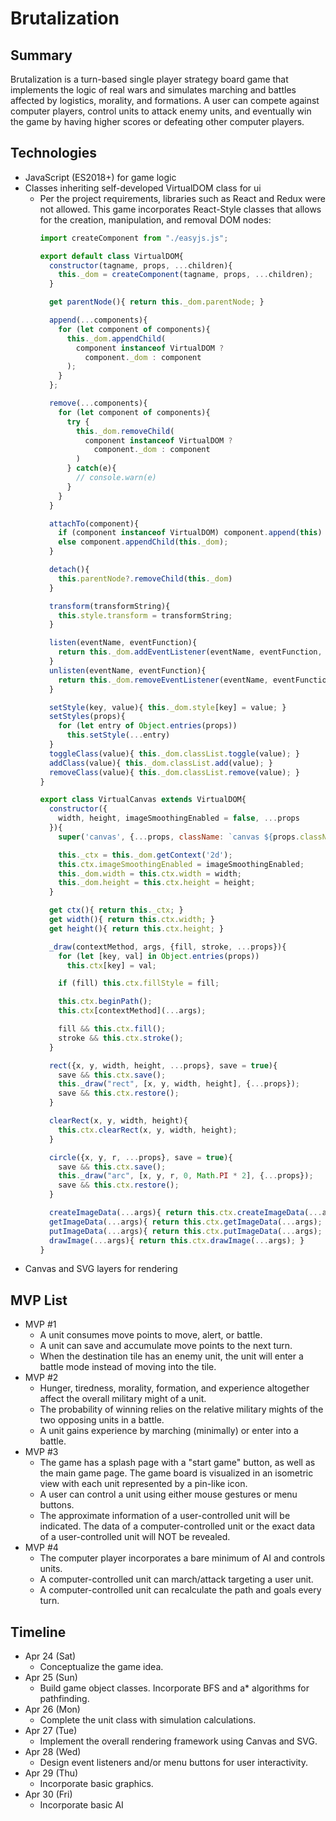 # Brutalization

## Summary
Brutalization is a turn-based single player strategy board game that implements the logic of real wars and simulates marching and battles affected by logistics, morality, and formations. A user can compete against computer players, control units to attack enemy units, and eventually win the game by having higher scores or defeating other computer players.

## Technologies
- JavaScript (ES2018+) for game logic
- Classes inheriting self-developed VirtualDOM class for ui
  - Per the project requirements, libraries such as React and Redux were not allowed. This game incorporates React-Style classes that allows for the creation, manipulation, and removal DOM nodes:
    ```js
    import createComponent from "./easyjs.js";

    export default class VirtualDOM{
      constructor(tagname, props, ...children){
        this._dom = createComponent(tagname, props, ...children);
      }

      get parentNode(){ return this._dom.parentNode; }

      append(...components){
        for (let component of components){
          this._dom.appendChild(
            component instanceof VirtualDOM ? 
              component._dom : component
          );
        }
      };

      remove(...components){
        for (let component of components){
          try {
            this._dom.removeChild(
              component instanceof VirtualDOM ? 
                component._dom : component
            )
          } catch(e){
            // console.warn(e)
          }
        }
      }

      attachTo(component){
        if (component instanceof VirtualDOM) component.append(this)
        else component.appendChild(this._dom);
      }

      detach(){
        this.parentNode?.removeChild(this._dom)
      }

      transform(transformString){
        this.style.transform = transformString;
      }

      listen(eventName, eventFunction){
        return this._dom.addEventListener(eventName, eventFunction, {passive: true});
      }
      unlisten(eventName, eventFunction){
        return this._dom.removeEventListener(eventName, eventFunction);
      }

      setStyle(key, value){ this._dom.style[key] = value; }
      setStyles(props){
        for (let entry of Object.entries(props))
          this.setStyle(...entry)
      }
      toggleClass(value){ this._dom.classList.toggle(value); }
      addClass(value){ this._dom.classList.add(value); }
      removeClass(value){ this._dom.classList.remove(value); }
    }

    export class VirtualCanvas extends VirtualDOM{
      constructor({
        width, height, imageSmoothingEnabled = false, ...props
      }){
        super('canvas', {...props, className: `canvas ${props.className || ''}`});

        this._ctx = this._dom.getContext('2d');
        this.ctx.imageSmoothingEnabled = imageSmoothingEnabled;
        this._dom.width = this.ctx.width = width;
        this._dom.height = this.ctx.height = height;
      }

      get ctx(){ return this._ctx; }
      get width(){ return this.ctx.width; }
      get height(){ return this.ctx.height; }

      _draw(contextMethod, args, {fill, stroke, ...props}){
        for (let [key, val] in Object.entries(props))
          this.ctx[key] = val;

        if (fill) this.ctx.fillStyle = fill;

        this.ctx.beginPath();
        this.ctx[contextMethod](...args);

        fill && this.ctx.fill();
        stroke && this.ctx.stroke();
      }

      rect({x, y, width, height, ...props}, save = true){
        save && this.ctx.save();
        this._draw("rect", [x, y, width, height], {...props});
        save && this.ctx.restore();
      }

      clearRect(x, y, width, height){
        this.ctx.clearRect(x, y, width, height);
      }

      circle({x, y, r, ...props}, save = true){
        save && this.ctx.save();
        this._draw("arc", [x, y, r, 0, Math.PI * 2], {...props});
        save && this.ctx.restore();
      }

      createImageData(...args){ return this.ctx.createImageData(...args); }
      getImageData(...args){ return this.ctx.getImageData(...args); }
      putImageData(...args){ return this.ctx.putImageData(...args); }
      drawImage(...args){ return this.ctx.drawImage(...args); }
    }
    ```
- Canvas and SVG layers for rendering

## MVP List
- MVP #1
  - A unit consumes move points to move, alert, or battle.
  - A unit can save and accumulate move points to the next turn.
  - When the destination tile has an enemy unit, the unit will enter a battle mode instead of moving into the tile.
- MVP #2
  - Hunger, tiredness, morality, formation, and experience altogether affect the overall military might of a unit.
  - The probability of winning relies on the relative military mights of the two opposing units in a battle.
  - A unit gains experience by marching (minimally) or enter into a battle.
- MVP #3
  - The game has a splash page with a "start game" button, as well as the main game page. The game board is visualized in an isometric view with each unit represented by a pin-like icon.
  - A user can control a unit using either mouse gestures or menu buttons.
  - The approximate information of a user-controlled unit will be indicated. The data of a computer-controlled unit or the exact data of a user-controlled unit will NOT be revealed.
- MVP #4
  - The computer player incorporates a bare minimum of AI and controls units. 
  - A computer-controlled unit can march/attack targeting a user unit.
  - A computer-controlled unit can recalculate the path and goals every turn.

## Timeline
- Apr 24 (Sat)
  - Conceptualize the game idea.
- Apr 25 (Sun)
  - Build game object classes. Incorporate BFS and a* algorithms for pathfinding.
- Apr 26 (Mon)
  - Complete the unit class with simulation calculations.
- Apr 27 (Tue)
  - Implement the overall rendering framework using Canvas and SVG.
- Apr 28 (Wed)
  - Design event listeners and/or menu buttons for user interactivity.
- Apr 29 (Thu)
  - Incorporate basic graphics.
- Apr 30 (Fri)
  - Incorporate basic AI

